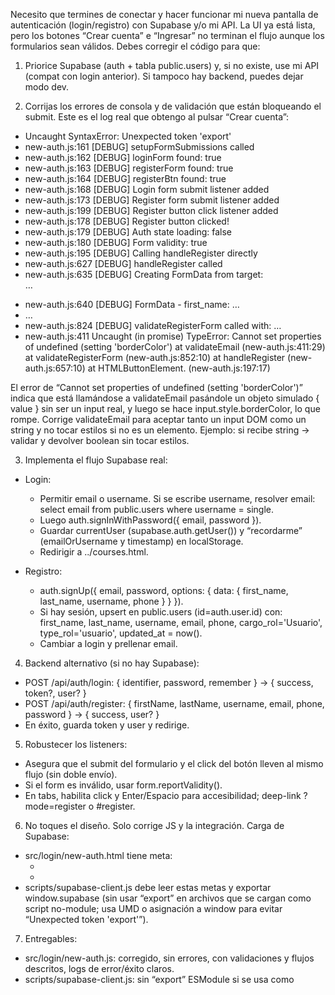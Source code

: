Necesito que termines de conectar y hacer funcionar mi nueva pantalla de autenticación (login/registro) con Supabase y/o mi API. La UI ya está lista, pero los botones “Crear cuenta” e “Ingresar” no terminan el flujo aunque los formularios sean válidos. Debes corregir el código para que:

1) Priorice Supabase (auth + tabla public.users) y, si no existe, use mi API (compat con login anterior). Si tampoco hay backend, puedes dejar modo dev.

2) Corrijas los errores de consola y de validación que están bloqueando el submit. Este es el log real que obtengo al pulsar “Crear cuenta”:

- Uncaught SyntaxError: Unexpected token 'export'
- new-auth.js:161 [DEBUG] setupFormSubmissions called
- new-auth.js:162 [DEBUG] loginForm found: true
- new-auth.js:163 [DEBUG] registerForm found: true
- new-auth.js:164 [DEBUG] registerBtn found: true
- new-auth.js:168 [DEBUG] Login form submit listener added
- new-auth.js:173 [DEBUG] Register form submit listener added
- new-auth.js:199 [DEBUG] Register button click listener added
- new-auth.js:178 [DEBUG] Register button clicked!
- new-auth.js:179 [DEBUG] Auth state loading: false
- new-auth.js:180 [DEBUG] Form validity: true
- new-auth.js:195 [DEBUG] Calling handleRegister directly
- new-auth.js:627 [DEBUG] handleRegister called
- new-auth.js:635 [DEBUG] Creating FormData from target: <form id="registerFormElement" class="form">…</form>
- new-auth.js:640 [DEBUG] FormData - first_name: …
- …
- new-auth.js:824 [DEBUG] validateRegisterForm called with: …
- new-auth.js:411 Uncaught (in promise) TypeError: Cannot set properties of undefined (setting 'borderColor')
    at validateEmail (new-auth.js:411:29)
    at validateRegisterForm (new-auth.js:852:10)
    at handleRegister (new-auth.js:657:10)
    at HTMLButtonElement.<anonymous> (new-auth.js:197:17)

El error de “Cannot set properties of undefined (setting 'borderColor')” indica que está llamándose a validateEmail pasándole un objeto simulado { value } sin ser un input real, y luego se hace input.style.borderColor, lo que rompe. Corrige validateEmail para aceptar tanto un input DOM como un string y no tocar estilos si no es un elemento. Ejemplo: si recibe string → validar y devolver boolean sin tocar estilos.

3) Implementa el flujo Supabase real:
- Login:
  - Permitir email o username. Si se escribe username, resolver email: select email from public.users where username = <username> single.
  - Luego auth.signInWithPassword({ email, password }).
  - Guardar currentUser (supabase.auth.getUser()) y “recordarme” (emailOrUsername y timestamp) en localStorage.
  - Redirigir a ../courses.html.

- Registro:
  - auth.signUp({ email, password, options: { data: { first_name, last_name, username, phone } } }).
  - Si hay sesión, upsert en public.users (id=auth.user.id) con: first_name, last_name, username, email, phone, cargo_rol='Usuario', type_rol='usuario', updated_at = now().
  - Cambiar a login y prellenar email. 

4) Backend alternativo (si no hay Supabase):
- POST /api/auth/login: { identifier, password, remember } → { success, token?, user? }
- POST /api/auth/register: { firstName, lastName, username, email, phone, password } → { success, user? }
- En éxito, guarda token y user y redirige.

5) Robustecer los listeners:
- Asegura que el submit del formulario y el click del botón lleven al mismo flujo (sin doble envío).
- Si el form es inválido, usar form.reportValidity().
- En tabs, habilita click y Enter/Espacio para accesibilidad; deep-link ?mode=register o #register.

6) No toques el diseño. Solo corrige JS y la integración. Carga de Supabase:
- src/login/new-auth.html tiene meta:
  - <meta name="supabase-url" content="https://TU-PROYECTO.supabase.co">
  - <meta name="supabase-key" content="TU_ANON_PUBLIC">
- scripts/supabase-client.js debe leer estas metas y exportar window.supabase (sin usar “export” en archivos que se cargan como script no-module; usa UMD o asignación a window para evitar “Unexpected token 'export'”).

7) Entregables:
- src/login/new-auth.js: corregido, sin errores, con validaciones y flujos descritos, logs de error/éxito claros.
- scripts/supabase-client.js: sin “export” ESModule si se usa como <script> clásico; asegurar que no dispare “Unexpected token 'export'” en entornos no module.
- Confirmar que “Crear cuenta” y “Ingresar” funcionan, registran y loguean realmente en Supabase (public.users) y redirigen a ../courses.html.

Criterios de aceptación:
- El error “Unexpected token 'export'” desaparece.
- El error de validateEmail (borderColor) desaparece.
- Se puede registrar y loguear; en login con username se resuelve email y funciona.
- En localStorage se guarda currentUser y recordarme (si corresponde).
- Redirección a ../courses.html tras éxito.


LOG COMPLETO
supabase-client.js:25 Uncaught SyntaxError: Unexpected token 'export'
new-auth.js:161 [DEBUG] setupFormSubmissions called
new-auth.js:162 [DEBUG] loginForm found: true
new-auth.js:163 [DEBUG] registerForm found: true
new-auth.js:164 [DEBUG] registerBtn found: true
new-auth.js:168 [DEBUG] Login form submit listener added
new-auth.js:173 [DEBUG] Register form submit listener added
new-auth.js:199 [DEBUG] Register button click listener added
new-auth.js:178 [DEBUG] Register button clicked!
new-auth.js:179 [DEBUG] Auth state loading: false
new-auth.js:180 [DEBUG] Form validity: true
new-auth.js:195 [DEBUG] Calling handleRegister directly
new-auth.js:627 [DEBUG] handleRegister called
new-auth.js:635 [DEBUG] Creating FormData from target: <form id=​"registerFormElement" class=​"form">​…​</form>​
new-auth.js:640 [DEBUG] FormData - first_name: Fernando
new-auth.js:640 [DEBUG] FormData - last_name: Suarez
new-auth.js:640 [DEBUG] FormData - username: FernandoSG
new-auth.js:640 [DEBUG] FormData - phone: +52 55 1234 5678
new-auth.js:640 [DEBUG] FormData - email: fernando.suarez@ecosdeliderazgo.com
new-auth.js:640 [DEBUG] FormData - password: 9Re*@7Eq1kJaJPu5!m!u
new-auth.js:640 [DEBUG] FormData - confirm_password: 9Re*@7Eq1kJaJPu5!m!u
new-auth.js:640 [DEBUG] FormData - accept_terms: on
new-auth.js:640 [DEBUG] FormData - accept_privacy: on
new-auth.js:654 [DEBUG] Parsed userData: Object
new-auth.js:824 [DEBUG] validateRegisterForm called with: Object
new-auth.js:411 Uncaught (in promise) TypeError: Cannot set properties of undefined (setting 'borderColor')
    at validateEmail (new-auth.js:411:29)
    at validateRegisterForm (new-auth.js:852:10)
    at handleRegister (new-auth.js:657:10)
    at HTMLButtonElement.<anonymous> (new-auth.js:197:17)
new-auth.js:178 [DEBUG] Register button clicked!
new-auth.js:179 [DEBUG] Auth state loading: false
new-auth.js:180 [DEBUG] Form validity: true
new-auth.js:195 [DEBUG] Calling handleRegister directly
new-auth.js:627 [DEBUG] handleRegister called
new-auth.js:635 [DEBUG] Creating FormData from target: <form id=​"registerFormElement" class=​"form">​…​</form>​
new-auth.js:640 [DEBUG] FormData - first_name: Fernando
new-auth.js:640 [DEBUG] FormData - last_name: Suarez
new-auth.js:640 [DEBUG] FormData - username: FernandoSG
new-auth.js:640 [DEBUG] FormData - phone: +52 55 1234 5678
new-auth.js:640 [DEBUG] FormData - email: fernando.suarez@ecosdeliderazgo.com
new-auth.js:640 [DEBUG] FormData - password: 9Re*@7Eq1kJaJPu5!m!u
new-auth.js:640 [DEBUG] FormData - confirm_password: 9Re*@7Eq1kJaJPu5!m!u
new-auth.js:640 [DEBUG] FormData - accept_terms: on
new-auth.js:640 [DEBUG] FormData - accept_privacy: on
new-auth.js:654 [DEBUG] Parsed userData: Object
new-auth.js:824 [DEBUG] validateRegisterForm called with: Object
new-auth.js:411 Uncaught (in promise) TypeError: Cannot set properties of undefined (setting 'borderColor')
    at validateEmail (new-auth.js:411:29)
    at validateRegisterForm (new-auth.js:852:10)
    at handleRegister (new-auth.js:657:10)
    at HTMLButtonElement.<anonymous> (new-auth.js:197:17)
new-auth.js:178 [DEBUG] Register button clicked!
new-auth.js:179 [DEBUG] Auth state loading: false
new-auth.js:180 [DEBUG] Form validity: true
new-auth.js:195 [DEBUG] Calling handleRegister directly
new-auth.js:627 [DEBUG] handleRegister called
new-auth.js:635 [DEBUG] Creating FormData from target: <form id=​"registerFormElement" class=​"form">​…​</form>​
new-auth.js:640 [DEBUG] FormData - first_name: Fernando
new-auth.js:640 [DEBUG] FormData - last_name: Suarez
new-auth.js:640 [DEBUG] FormData - username: FernandoSG
new-auth.js:640 [DEBUG] FormData - phone: +52 55 1234 5678
new-auth.js:640 [DEBUG] FormData - email: fernando.suarez@ecosdeliderazgo.com
new-auth.js:640 [DEBUG] FormData - password: 9Re*@7Eq1kJaJPu5!m!u
new-auth.js:640 [DEBUG] FormData - confirm_password: 9Re*@7Eq1kJaJPu5!m!u
new-auth.js:640 [DEBUG] FormData - accept_terms: on
new-auth.js:640 [DEBUG] FormData - accept_privacy: on
new-auth.js:654 [DEBUG] Parsed userData: {first_name: 'Fernando', last_name: 'Suarez', username: 'fernandosg', phone: '+52 55 1234 5678', email: 'fernando.suarez@ecosdeliderazgo.com', …}
new-auth.js:824 [DEBUG] validateRegisterForm called with: {first_name: 'Fernando', last_name: 'Suarez', username: 'fernandosg', phone: '+52 55 1234 5678', email: 'fernando.suarez@ecosdeliderazgo.com', …}
new-auth.js:411 Uncaught (in promise) TypeError: Cannot set properties of undefined (setting 'borderColor')
    at validateEmail (new-auth.js:411:29)
    at validateRegisterForm (new-auth.js:852:10)
    at handleRegister (new-auth.js:657:10)
    at HTMLButtonElement.<anonymous> (new-auth.js:197:17)
validateEmail @ new-auth.js:411
validateRegisterForm @ new-auth.js:852
handleRegister @ new-auth.js:657
(anonymous) @ new-auth.js:197
new-auth.js:178 [DEBUG] Register button clicked!
new-auth.js:179 [DEBUG] Auth state loading: false
new-auth.js:180 [DEBUG] Form validity: true
new-auth.js:195 [DEBUG] Calling handleRegister directly
new-auth.js:627 [DEBUG] handleRegister called
new-auth.js:635 [DEBUG] Creating FormData from target: <form id=​"registerFormElement" class=​"form">​…​</form>​
new-auth.js:640 [DEBUG] FormData - first_name: Fernando
new-auth.js:640 [DEBUG] FormData - last_name: Suarez
new-auth.js:640 [DEBUG] FormData - username: FernandoSG
new-auth.js:640 [DEBUG] FormData - phone: +52 55 1234 5678
new-auth.js:640 [DEBUG] FormData - email: fernando.suarez@ecosdeliderazgo.com
new-auth.js:640 [DEBUG] FormData - password: 9Re*@7Eq1kJaJPu5!m!u
new-auth.js:640 [DEBUG] FormData - confirm_password: 9Re*@7Eq1kJaJPu5!m!u
new-auth.js:640 [DEBUG] FormData - accept_terms: on
new-auth.js:640 [DEBUG] FormData - accept_privacy: on
new-auth.js:654 [DEBUG] Parsed userData: {first_name: 'Fernando', last_name: 'Suarez', username: 'fernandosg', phone: '+52 55 1234 5678', email: 'fernando.suarez@ecosdeliderazgo.com', …}
new-auth.js:824 [DEBUG] validateRegisterForm called with: {first_name: 'Fernando', last_name: 'Suarez', username: 'fernandosg', phone: '+52 55 1234 5678', email: 'fernando.suarez@ecosdeliderazgo.com', …}
new-auth.js:411 Uncaught (in promise) TypeError: Cannot set properties of undefined (setting 'borderColor')
    at validateEmail (new-auth.js:411:29)
    at validateRegisterForm (new-auth.js:852:10)
    at handleRegister (new-auth.js:657:10)
    at HTMLButtonElement.<anonymous> (new-auth.js:197:17)
validateEmail @ new-auth.js:411
validateRegisterForm @ new-auth.js:852
handleRegister @ new-auth.js:657
(anonymous) @ new-auth.js:197
new-auth.js:178 [DEBUG] Register button clicked!
new-auth.js:179 [DEBUG] Auth state loading: false
new-auth.js:180 [DEBUG] Form validity: true
new-auth.js:195 [DEBUG] Calling handleRegister directly
new-auth.js:627 [DEBUG] handleRegister called
new-auth.js:635 [DEBUG] Creating FormData from target: <form id=​"registerFormElement" class=​"form">​…​</form>​
new-auth.js:640 [DEBUG] FormData - first_name: Fernando
new-auth.js:640 [DEBUG] FormData - last_name: Suarez
new-auth.js:640 [DEBUG] FormData - username: FernandoSG
new-auth.js:640 [DEBUG] FormData - phone: +52 55 1234 5678
new-auth.js:640 [DEBUG] FormData - email: fernando.suarez@ecosdeliderazgo.com
new-auth.js:640 [DEBUG] FormData - password: 9Re*@7Eq1kJaJPu5!m!u
new-auth.js:640 [DEBUG] FormData - confirm_password: 9Re*@7Eq1kJaJPu5!m!u
new-auth.js:640 [DEBUG] FormData - accept_terms: on
new-auth.js:640 [DEBUG] FormData - accept_privacy: on
new-auth.js:654 [DEBUG] Parsed userData: {first_name: 'Fernando', last_name: 'Suarez', username: 'fernandosg', phone: '+52 55 1234 5678', email: 'fernando.suarez@ecosdeliderazgo.com', …}
new-auth.js:824 [DEBUG] validateRegisterForm called with: {first_name: 'Fernando', last_name: 'Suarez', username: 'fernandosg', phone: '+52 55 1234 5678', email: 'fernando.suarez@ecosdeliderazgo.com', …}
new-auth.js:411 Uncaught (in promise) TypeError: Cannot set properties of undefined (setting 'borderColor')
    at validateEmail (new-auth.js:411:29)
    at validateRegisterForm (new-auth.js:852:10)
    at handleRegister (new-auth.js:657:10)
    at HTMLButtonElement.<anonymous> (new-auth.js:197:17)
validateEmail @ new-auth.js:411
validateRegisterForm @ new-auth.js:852
handleRegister @ new-auth.js:657
(anonymous) @ new-auth.js:197
new-auth.js:178 [DEBUG] Register button clicked!
new-auth.js:179 [DEBUG] Auth state loading: false
new-auth.js:180 [DEBUG] Form validity: true
new-auth.js:195 [DEBUG] Calling handleRegister directly
new-auth.js:627 [DEBUG] handleRegister called
new-auth.js:635 [DEBUG] Creating FormData from target: <form id=​"registerFormElement" class=​"form">​…​</form>​
new-auth.js:640 [DEBUG] FormData - first_name: Fernando
new-auth.js:640 [DEBUG] FormData - last_name: Suarez
new-auth.js:640 [DEBUG] FormData - username: FernandoSG
new-auth.js:640 [DEBUG] FormData - phone: +52 55 1234 5678
new-auth.js:640 [DEBUG] FormData - email: fernando.suarez@ecosdeliderazgo.com
new-auth.js:640 [DEBUG] FormData - password: 9Re*@7Eq1kJaJPu5!m!u
new-auth.js:640 [DEBUG] FormData - confirm_password: 9Re*@7Eq1kJaJPu5!m!u
new-auth.js:640 [DEBUG] FormData - accept_terms: on
new-auth.js:640 [DEBUG] FormData - accept_privacy: on
new-auth.js:654 [DEBUG] Parsed userData: {first_name: 'Fernando', last_name: 'Suarez', username: 'fernandosg', phone: '+52 55 1234 5678', email: 'fernando.suarez@ecosdeliderazgo.com', …}
new-auth.js:824 [DEBUG] validateRegisterForm called with: {first_name: 'Fernando', last_name: 'Suarez', username: 'fernandosg', phone: '+52 55 1234 5678', email: 'fernando.suarez@ecosdeliderazgo.com', …}
new-auth.js:411 Uncaught (in promise) TypeError: Cannot set properties of undefined (setting 'borderColor')
    at validateEmail (new-auth.js:411:29)
    at validateRegisterForm (new-auth.js:852:10)
    at handleRegister (new-auth.js:657:10)
    at HTMLButtonElement.<anonymous> (new-auth.js:197:17)
validateEmail @ new-auth.js:411
validateRegisterForm @ new-auth.js:852
handleRegister @ new-auth.js:657
(anonymous) @ new-auth.js:197
